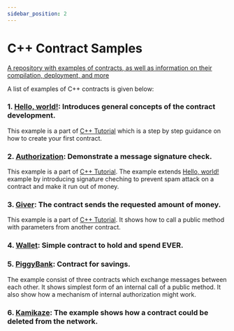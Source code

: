```yaml
---
sidebar_position: 2
---
```


# C++ Contract Samples

[A repository with examples of contracts, as well as information on their compilation, deployment, and more](https://github.com/tonlabs/samples/blob/master/cpp/README.md)

A list of examples of C++ contracts is given below:

### 1. [Hello, world!](https://github.com/tonlabs/samples/blob/master/cpp/HelloWorld): Introduces general concepts of the contract development.    


This example is a part of [C++ Tutorial](getting-started.md) which is a step by step guidance on how to create your first contract.

### 2. [Authorization](https://github.com/tonlabs/samples/blob/master/cpp/Authorization): Demonstrate a message signature check.

This example is a part of [C++ Tutorial](getting-started.md). The example extends [Hello, world!](https://github.com/tonlabs/samples/blob/master/cpp/HelloWorld) example by introducing signature cheching to prevent spam attack on a contract and make it run out of money.

### 3. [Giver](https://github.com/tonlabs/samples/blob/master/cpp/Giver):  The contract sends the requested amount of money.

This example is a part of [C++ Tutorial](getting-started.md). It shows how to call a public method with parameters from another contract.

### 4. [Wallet](https://github.com/tonlabs/samples/blob/master/cpp/Wallet): Simple contract to hold and spend EVER.

### 5. [PiggyBank](https://github.com/tonlabs/samples/blob/master/cpp/Piggybank): Contract for savings.

The example consist of three contracts which exchange messages between each other. It shows simplest form of an internal call of a public method. It also show how a mechanism of internal authorization might work.

### 6. [Kamikaze](https://github.com/tonlabs/samples/blob/master/cpp/Kamikaze): The example shows how a contract could be deleted from the network.